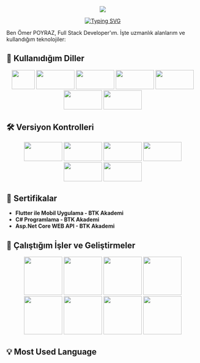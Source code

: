 <p align="center">
  <img src="https://capsule-render.vercel.app/api?type=waving&color=gradient&text=Hello!&height=100&section=header"/>
</p>

<div align="center">
  <a href="https://git.io/typing-svg">
    <img src="https://readme-typing-svg.demolab.com?font=Roboto+Condensed&weight=600&size=21&pause=1000&color=F7AE22&center=true&vCenter=true&width=435&lines=%F0%9F%8C%99+I'm+Ömer+POYRAZ+%F0%9F%9A%80+Full+Stack+Developer" alt="Typing SVG"/>
  </a>
</div>

Ben Ömer POYRAZ, Full Stack Developer'ım. İşte uzmanlık alanlarım ve kullandığım teknolojiler:

## 🚀 Kullanıdığım Diller
<div align="center">
  <img src="https://img.shields.io/badge/-C%23-239120?logo=c-sharp&logoColor=white" width="60" height="50" />
  <img src="https://img.shields.io/badge/-NET%20Core-512BD4?logo=.net&logoColor=white" width="100" height="50" />
  <img src="https://img.shields.io/badge/-React.js-61DAFB?logo=react&logoColor=black" width="100" height="50" />
  <img src="https://img.shields.io/badge/-Next.js-000000?logo=next.js&logoColor=white" width="100" height="50" />
  <img src="https://img.shields.io/badge/-React%20Native-61DAFB?logo=react&logoColor=black" width="100" height="50" />
  <img src="https://img.shields.io/badge/-Flutter-02569B?logo=flutter&logoColor=white" width="100" height="50" />
  <img src="https://img.shields.io/badge/-Cordova-8E4A8B?logo=apache-cordova&logoColor=white" width="100" height="50" />
</div>

## 🛠️ Versiyon Kontrolleri

<div align="center">
  <img src="https://img.shields.io/badge/-GitHub-181717?logo=github&logoColor=white" width="100" height="50" />
  <img src="https://img.shields.io/badge/-GitLab-FCA121?logo=gitlab&logoColor=white" width="100" height="50" />
  <img src="https://img.shields.io/badge/-Docker-2496ED?logo=docker&logoColor=white" width="100" height="50" />
  <img src="https://img.shields.io/badge/-Jira-0052CC?logo=jira&logoColor=white" width="100" height="50" />
  <img src="https://img.shields.io/badge/-Bitrix-3193C1?logo=bitrix&logoColor=white" width="100" height="50" />
  <img src="https://img.shields.io/badge/-Postman-FF6C37?logo=postman&logoColor=white" width="100" height="50" />
</div>

## 📜 Sertifikalar
- **Flutter ile Mobil Uygulama - BTK Akademi**
- **C# Programlama - BTK Akademi**
- **Asp.Net Core WEB API - BTK Akademi**

## 💼 Çalıştığım İşler ve Geliştirmeler

<div align="center">
    <img src="https://www.btk.gov.tr/static/img/logo-mini.svg" width="100" height="100" />
      <img src="https://www.mfa.gov.tr/site_media/assets/img/logo.svg" width="100" height="100" />
      <img src="https://alkim.test.liberyus.com/logo.png" width="100" height="100" />
      <img src="https://rivo.com.tr/Site/Library/images/logo.png" width="100" height="100" />
      <img src="https://www.simitcidunyasi.com.tr/Site/Library/images/logo.png" width="100" height="100" />
      <img src="https://www.yaprakdonercisi.com/Site/Library/images/logo.png" width="100" height="100" />
      <img src="https://www.kitapanadolu.com/Site/Library/images/logo.svg" width="100" height="100" />
      <img src="https://www.timboocafe.com/Site/Library/images/logo-b.png" width="100" height="100" />
</div>


## 💡 Most Used Language

<div  align="center">
  <br/>
  <img src="https://github-readme-stats.vercel.app/api?username=omer-poyraz&theme=jolly" alt=""/>
  <br/><br/><br/>
  <img src="https://github-readme-stats.vercel.app/api/top-langs/?username=omer-poyraz&theme=jolly" alt=""/>
</div>